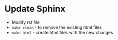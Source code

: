 Update Sphinx
=============

-   Modify rst file
-   `make clean` - to remove the existing html files
-   `make html` - create html files with the new changes
